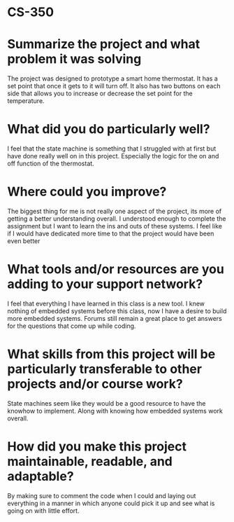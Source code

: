 # CS-350

# Summarize the project and what problem it was solving

The project was designed to prototype a smart home thermostat. It has a set point that once it gets to it will turn off. It also has two buttons on each side that allows you to increase or decrease the set point for the temperature.

# What did you do particularly well?

I feel that the state machine is something that I struggled with at first but have done really well on in this project. Especially the logic for the on and off function of the thermostat.

# Where could you improve?

The biggest thing for me is not really one aspect of the project, its more of getting a better understanding overall. I understood enough to complete the assignment but I want to learn the ins and outs of these systems. I feel like if I would have dedicated more time to that the project would have been even better

# What tools and/or resources are you adding to your support network?

I feel that everything I have learned in this class is a new tool. I knew nothing of embedded systems before this class, now I have a desire to build more embedded systems. Forums still remain a great place to get answers for the questions that come up while coding.

# What skills from this project will be particularly transferable to other projects and/or course work?

State machines seem like they would be a good resource to have the knowhow to implement. Along with knowing how embedded systems work overall.

# How did you make this project maintainable, readable, and adaptable?

By making sure to comment the code when I could and laying out everything in a manner in which anyone could pick it up and see what is going on with little effort.
